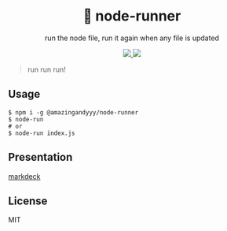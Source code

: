 <h1 align="center">
🏃 node-runner
</h1>
<p align="center">
run the node file, run it again when any file is updated
</p>

<p align="center">
   <a href="https://github.com/amazingandyyy/use-form-react/blob/master/LICENSE">
      <img src="https://img.shields.io/badge/License-MIT-green.svg" />
   </a>
   <a href="https://circleci.com/gh/amazingandyyy/node-runner">
      <img src="https://circleci.com/gh/amazingandyyy/node-runner.svg?style=svg" />
   </a>
</p>

> run run run!

## Usage

```shell
$ npm i -g @amazingandyyy/node-runner
$ node-run
# or
$ node-run index.js
```

## Presentation

[markdeck](https://www.amazingandyyy.com/node-runner/deck/node-runner/)

## License

MIT
